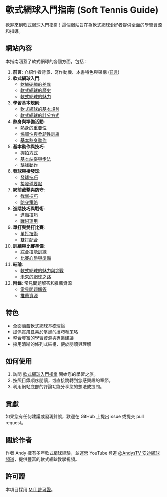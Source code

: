 # 軟式網球入門指南 (Soft Tennis Guide)

歡迎來到軟式網球入門指南！這個網站旨在為軟式網球愛好者提供全面的學習資源和指導。

## 網站內容

本指南涵蓋了軟式網球的各個方面，包括：

1. **前言**: 介紹作者背景、寫作動機、本書特色與架構 ([前言](https://txs.github.io/soft-tennis-guide/preface))
2. **軟式網球入門**:
   - [軟網硬網的差異](https://txs.github.io/soft-tennis-guide/introduction/soft-vs-hard-tennis)
   - [軟式網球的歷史](https://txs.github.io/soft-tennis-guide/introduction/history-of-soft-tennis)
   - [軟式網球的魅力](https://txs.github.io/soft-tennis-guide/introduction/charm-of-soft-tennis)
3. **學習基本規則**:
   - [軟式網球的基本規則](https://txs.github.io/soft-tennis-guide/basics/rules)
   - [軟式網球的計分方式](https://txs.github.io/soft-tennis-guide/basics/scores)
4. **熱身與準備活動**:
   - [熱身的重要性](https://txs.github.io/soft-tennis-guide/chapter-1/importance-of-warm-up)
   - [協調性與柔韌性訓練](https://txs.github.io/soft-tennis-guide/chapter-1/coordination-and-flexibility)
   - [基本熱身動作](https://txs.github.io/soft-tennis-guide/chapter-1/basic-warm-up-exercises)
5. **基本動作與技巧**:
   - [握拍方式](https://txs.github.io/soft-tennis-guide/chapter-2/grip-types)
   - [基本站姿與步法](https://txs.github.io/soft-tennis-guide/chapter-2/stance-and-footwork)
   - [擊球動作](https://txs.github.io/soft-tennis-guide/chapter-2/stroking-techniques)
6. **發球與接發球**:
   - [發球技巧](https://txs.github.io/soft-tennis-guide/chapter-3/serving-techniques)
   - [接發球要點](https://txs.github.io/soft-tennis-guide/chapter-3/receiving-strategies)
7. **網前截擊與防守**:
   - [截擊技巧](https://txs.github.io/soft-tennis-guide/chapter-4/volley-techniques)
   - [防守策略](https://txs.github.io/soft-tennis-guide/chapter-4/defensive-strategies)
8. **進階技巧與戰術**:
   - [進階技巧](https://txs.github.io/soft-tennis-guide/chapter-5/advanced-skills)
   - [戰術運用](https://txs.github.io/soft-tennis-guide/chapter-5/tactical-applications)
9. **單打與雙打比賽**:
   - [單打技術](https://txs.github.io/soft-tennis-guide/chapter-6/singles-techniques)
   - [雙打配合](https://txs.github.io/soft-tennis-guide/chapter-6/doubles-coordination)
10. **訓練與比賽準備**:
    - [綜合技能訓練](https://txs.github.io/soft-tennis-guide/chapter-7/comprehensive-skill-training)
    - [比賽心態與準備](https://txs.github.io/soft-tennis-guide/chapter-7/match-preparation)
11. **結論**:
    - [軟式網球的魅力與挑戰](https://txs.github.io/soft-tennis-guide/conclusion/soft-tennis-charm)
    - [未來的網球之路](https://txs.github.io/soft-tennis-guide/conclusion/future-tennis-path)
12. **附錄**: 常見問題解答和推薦資源
    - [常見問題解答](https://txs.github.io/soft-tennis-guide/appendix/faq)
    - [推薦資源](https://txs.github.io/soft-tennis-guide/appendix/recommended-resources)

## 特色

- 全面涵蓋軟式網球基礎理論
- 提供實用且易於掌握的技巧和策略
- 整合豐富的學習資源與專業建議
- 採用清晰的條列式結構，便於閱讀與理解

## 如何使用

1. 訪問 [軟式網球入門指南](https://txs.github.io/soft-tennis-guide/) 開始您的學習之旅。
2. 按照目錄順序閱讀，或直接跳轉到您感興趣的章節。
3. 利用網站底部的評論功能分享您的想法或提問。

## 貢獻

如果您有任何建議或發現錯誤，歡迎在 GitHub 上提出 issue 或提交 pull request。

## 關於作者

作者 Andy 擁有多年軟式網球經驗，並運營 YouTube 頻道 [@AndysTV 安迪網球頻道](https://www.youtube.com/@AndysTV)，提供豐富的軟式網球教學視頻。

## 許可證

本項目採用 [MIT 許可證](LICENSE)。